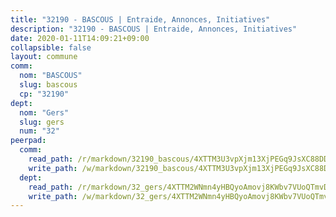 ```yaml
---
title: "32190 - BASCOUS | Entraide, Annonces, Initiatives"
description: "32190 - BASCOUS | Entraide, Annonces, Initiatives"
date: 2020-01-11T14:09:21+09:00
collapsible: false
layout: commune
comm:
  nom: "BASCOUS"
  slug: bascous
  cp: "32190"
dept:
  nom: "Gers"
  slug: gers
  num: "32"
peerpad:
  comm:
    read_path: /r/markdown/32190_bascous/4XTTM3U3vpXjm13XjPEGq9JsXC88DDPvC16TiR89Tm3Q8sNkZ
    write_path: /w/markdown/32190_bascous/4XTTM3U3vpXjm13XjPEGq9JsXC88DDPvC16TiR89Tm3Q8sNkZ-K3TgUH7o83xbT4QVaf2MifQnwLKXkHYfZ8SA4ag9xsjAdRBviWugCkbfMqeg3xfFrRT639BccuS4cugve82is5iXPXLzojyRCk7xsAhNMoebib31EdK5JSopnyi94PQ4w5LpWyWh
  dept:
    read_path: /r/markdown/32_gers/4XTTM2WNmn4yHBQyoAmovj8KWbv7VUoQTmvDpdT3o124AgWEe
    write_path: /w/markdown/32_gers/4XTTM2WNmn4yHBQyoAmovj8KWbv7VUoQTmvDpdT3o124AgWEe-K3TgUpYJfQLfW5uoLbdwErZNx29AEkCAso1EvCZzqaD3z7aQWWvGchjPJifpsj2b2MrnxAXUWCQXyv6K9rEMDPiEmuqTRE8ziuYLh1MUbtQUwwoYxV2abqSdJr66fFRHJZtY62y8
---
```



